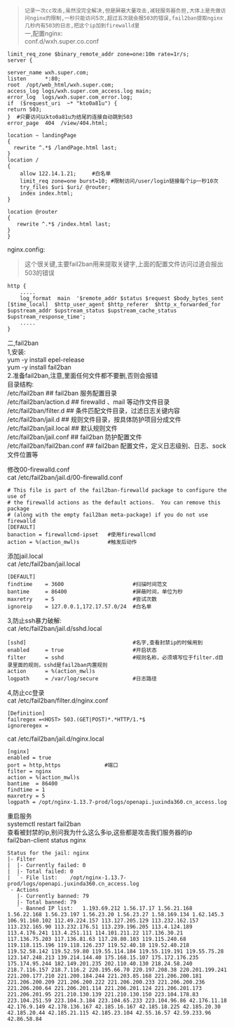>```记录一次cc攻击,虽然没完全解决,但是屏蔽大量攻击,减轻服务器负担,大体上是先做访问nginx的限制,一秒只能访问5次,超过五次就会报503的错误,fail2ban提取nginx几秒内有503的日志,把这个ip加到firewalld里```  
一,配置nginx:  
conf.d/wxh.super.co.conf  
```  
limit_req_zone $binary_remote_addr zone=one:10m rate=1r/s;  
server {  
  
server_name wxh.super.com;  
listen      *:80;  
root  /opt/web_html/wxh.super.com;  
access_log logs/wxh.super.com_access.log main;  
error_log  logs/wxh.super.com_error.log;  
if  ($request_uri  ~* "kto0a81u") {  
return 503;  
}  #只要访问以kto0a81u为结尾的连接自动跳到503  
error_page  404  /view/404.html;  
  
location ~ landingPage  
{  
  rewrite ^.*$ /landPage.html last;  
}  
location /  
{  
    allow 122.14.1.21;     #白名单  
    limit_req zone=one burst=10; #限制访问/user/login链接每个ip一秒10次  
    try_files $uri $uri/ @router;  
    index index.html;  
}  
  
location @router  
{  
   rewrite ^.*$ /index.html last;  
}  
}  
```  
nginx.config:  
>这个很关键,主要fail2ban用来提取关键字,上面的配置文件访问过道会报出503的错误  
```  
http {  
    .....  
    log_format  main  '$remote_addr $status $request $body_bytes_sent [$time_local]  $http_user_agent $http_referer  $http_x_forwarded_for $upstream_addr $upstream_status $upstream_cache_status $upstream_response_time';  
    .....  
}  
```  
  
二,fail2ban  
1,安装:  
yum -y install epel-release  
yum -y install fail2ban  
2.准备fail2ban,注意,里面任何文件都不要删,否则会报错  
目录结构:  
/etc/fail2ban                 ## fail2ban 服务配置目录  
/etc/fail2ban/action.d        ## firewalld 、mail 等动作文件目录  
/etc/fail2ban/filter.d        ## 条件匹配文件目录，过滤日志关键内容  
/etc/fail2ban/jail.d          ## 规则文件目录，按具体防护项目分成文件  
/etc/fail2ban/jail.local      ## 默认规则文件  
/etc/fail2ban/jail.conf       ## fail2ban 防护配置文件  
/etc/fail2ban/fail2ban.conf   ## fail2ban 配置文件，定义日志级别、日志、sock 文件位置等  
  
修改00-firewalld.conf  
cat /etc/fail2ban/jail.d/00-firewalld.conf  
```  
# This file is part of the fail2ban-firewalld package to configure the use of  
# the firewalld actions as the default actions.  You can remove this package  
# (along with the empty fail2ban meta-package) if you do not use firewalld  
[DEFAULT]  
banaction = firewallcmd-ipset   #使用firewallcmd  
action = %(action_mwl)s         #触发后动作  
```  
添加jail.local  
cat /etc/fail2ban/jail.local  
```  
[DEFAULT]  
findtime    = 3600                      #扫描时间范文  
bantime     = 86400                     #屏蔽时间，单位为秒  
maxretry    = 5                         #尝试次数  
ignoreip    = 127.0.0.1,172.17.57.0/24  #白名单  
```  
3,防止ssh暴力破解:  
cat /etc/fail2ban/jail.d/sshd.local  
```  
[sshd]                                  #名字,查看封禁ip的时候用到  
enabled     = true                      #开启状态  
filter      = sshd                      #规则名称，必须填写位于filter.d目录里面的规则，sshd是fail2ban内置规则  
action      = %(action_mwl)s  
logpath     = /var/log/secure           #日志路径  
```  
4,防止cc登录  
cat /etc/fail2ban/filter.d/nginx.conf  
```  
[Definition]  
failregex =<HOST> 503.(GET|POST)*.*HTTP/1.*$  
ignoreregex =  
```  
cat /etc/fail2ban/jail.d/nginx.local  
```  
[nginx]  
enabled = true  
port = http,https              #端口  
filter = nginx  
action = %(action_mwl)s  
bantime  = 86400  
findtime = 1  
maxretry = 5  
logpath = /opt/nginx-1.13.7-prod/logs/openapi.juxinda360.cn_access.log  
```  
重启服务  
systemctl restart fail2ban  
查看被封禁的ip,别问我为什么这么多ip,这些都是攻击我们服务器的ip  
fail2ban-client status nginx  
```  
Status for the jail: nginx  
|- Filter  
|  |- Currently failed:	0  
|  |- Total failed:	0  
|  `- File list:	/opt/nginx-1.13.7-prod/logs/openapi.juxinda360.cn_access.log  
`- Actions  
   |- Currently banned:	79  
   |- Total banned:	79  
   `- Banned IP list:	1.193.69.212 1.56.17.17 1.56.21.168 1.56.22.168 1.56.23.197 1.56.23.20 1.56.23.27 1.58.169.134 1.62.145.3 106.91.160.102 112.49.224.157 113.127.205.129 113.232.162.157 113.232.165.90 113.232.176.51 113.239.196.205 113.4.124.189 113.4.176.241 113.4.251.111 114.101.211.22 117.136.30.21 117.136.75.203 117.136.81.63 117.28.80.103 119.115.240.68 119.118.115.196 119.118.126.237 119.52.40.18 119.52.40.218 119.52.58.142 119.52.59.80 119.55.114.184 119.55.119.191 119.55.75.28 123.147.248.213 139.214.144.40 175.168.15.107 175.172.176.235 175.174.95.244 182.149.201.235 202.110.40.130 218.24.58.240 218.7.116.157 218.7.116.2 220.195.66.70 220.197.208.38 220.201.199.241 221.200.177.210 221.200.184.244 221.203.85.168 221.206.200.181 221.206.200.209 221.206.200.222 221.206.200.233 221.206.200.236 221.206.200.64 221.206.201.114 221.206.201.124 221.206.201.173 221.206.201.95 221.210.130.139 221.210.130.150 223.104.178.83 223.104.251.59 223.104.3.184 223.104.65.233 223.104.96.86 42.176.11.18 42.176.9.149 42.178.136.167 42.185.16.167 42.185.18.225 42.185.20.30 42.185.20.44 42.185.21.115 42.185.23.104 42.55.16.57 42.59.233.96 42.86.58.84  
```
